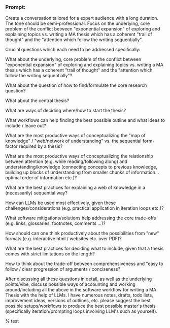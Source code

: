 ### Prompt:
Create a conversation tailored for a expert audience with a long duration.
The tone should be semi-professional.
Focus on the underlying, core problem of the conflict between "exponential expansion" of exploring and explaining topics vs. writing a MA thesis which has a coherent "trail of thought" and the "attention which follow the writing sequentially".

Crucial questions which each need to be addressed specifically:

What about the underlying, core problem of the conflict between "exponential expansion" of exploring and explaining topics vs. writing a MA thesis which has a coherent "trail of thought" and the "attention which follow the writing sequentially"?

What about the question of how to find/formulate the core research question?

What about the central thesis?

What are ways of deciding where/how to start the thesis?

What workflows can help finding the best possible outline and what ideas to include / leave out?

What are the most productive ways of conceptualizing the "map of knowledge" / "web/network of understanding" vs. the sequential form-factor required by a thesis?

What are the most productive ways of conceptualizing the relationship between attention (e.g. while reading/following along) and understanding/knowledge (connecting concepts to previous knowledge, building up blocks of understanding from smaller chunks of information... optimal order of information etc.)?

What are the best practices for explaining a web of knowledge in a (necessarily) sequential way?

How can LLMs be used most effectively, given these challenges/considerations (e.g. practical application in iteration loops etc.)?

What software mitigations/solutions help addressing the core trade-offs (e.g. links, glossaries, footnotes, comments ...)?

How should can one think productively about the possibilities from "new" formats (e.g. interactive html / websites etc. over PDF)?

What are the best practices for deciding what to include, given that a thesis comes with strict limitations on the length?

How to think about the trade-off between comprehensiveness and "easy to follow / clear progression of arguments / conciseness?

After discussing all these questions in detail, as well as the underlying points/vibe, discuss possible ways of accounting and working around/including all the above in the software workflow for writing a MA Thesis with the help of LLMs.
I have numerous notes, drafts, todo lists, improvement ideas, versions of outlines, etc. please suggest the best possible setups/workflows to produce the best possible master's thesis (specifically iteration/prompting loops involving LLM's such as yourself).

<!-- [ ]: ToDos -->
% test
<!-- Comments -->